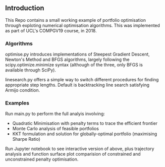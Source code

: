 ## Introduction
This Repo contains a small working example of portfolio optimisation through exploting numerical optimisation algorithms. This was implemented as part of UCL's COMPGV19 course, in 2018.

### Algorithms
optimise.py introduces implementations of Steepest Gradient Descent, Newton's Method and BFGS algorithms, largely following the scipy.optimize.minimize syntax (although of the three, only BFGS is available through SciPy). 

linesearch.py offers a simple way to switch different procedures for finding appropriate step lengths. Default is backtracking line search satisfying Armijo condition.

### Examples
Run main.py to perform the full analyis involving:
- Quadratic Minimisation with penalty terms to trace the efficient frontier
- Monte Carlo analysis of feasible portfolios
- KKT formulation and solution for globally-optimal portfolio (maximising Sharpe Ratio)

Run Jupyter notebook to see interactive version of above, plus trajectory analysis and function surface plot comparision of constrained and unconstrained penalty optimisation.